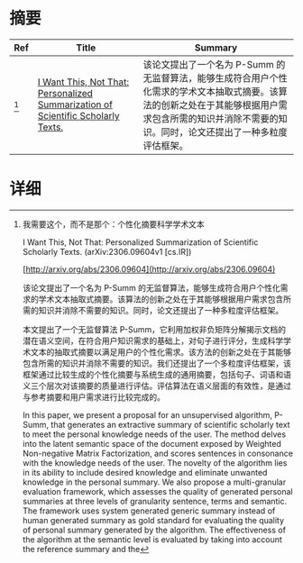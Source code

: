 # 摘要

| Ref | Title | Summary |
| --- | --- | --- |
| [^1] | [I Want This, Not That: Personalized Summarization of Scientific Scholarly Texts.](http://arxiv.org/abs/2306.09604) | 该论文提出了一个名为 P-Summ 的无监督算法，能够生成符合用户个性化需求的学术文本抽取式摘要。该算法的创新之处在于其能够根据用户需求包含所需的知识并消除不需要的知识。同时，论文还提出了一种多粒度评估框架。 |

# 详细

[^1]: 我需要这个，而不是那个：个性化摘要科学学术文本

    I Want This, Not That: Personalized Summarization of Scientific Scholarly Texts. (arXiv:2306.09604v1 [cs.IR])

    [http://arxiv.org/abs/2306.09604](http://arxiv.org/abs/2306.09604)

    该论文提出了一个名为 P-Summ 的无监督算法，能够生成符合用户个性化需求的学术文本抽取式摘要。该算法的创新之处在于其能够根据用户需求包含所需的知识并消除不需要的知识。同时，论文还提出了一种多粒度评估框架。

    

    本文提出了一个无监督算法 P-Summ，它利用加权非负矩阵分解揭示文档的潜在语义空间，在符合用户知识需求的基础上，对句子进行评分，生成科学学术文本的抽取式摘要以满足用户的个性化需求。该方法的创新之处在于其能够包含所需的知识并消除不需要的知识。我们还提出了一个多粒度评估框架，该框架通过比较生成的个性化摘要与系统生成的通用摘要，包括句子、词语和语义三个层次对该摘要的质量进行评估。评估算法在语义层面的有效性，是通过与参考摘要和用户需求进行比较完成的。

    In this paper, we present a proposal for an unsupervised algorithm, P-Summ, that generates an extractive summary of scientific scholarly text to meet the personal knowledge needs of the user. The method delves into the latent semantic space of the document exposed by Weighted Non-negative Matrix Factorization, and scores sentences in consonance with the knowledge needs of the user. The novelty of the algorithm lies in its ability to include desired knowledge and eliminate unwanted knowledge in the personal summary.  We also propose a multi-granular evaluation framework, which assesses the quality of generated personal summaries at three levels of granularity sentence, terms and semantic. The framework uses system generated generic summary instead of human generated summary as gold standard for evaluating the quality of personal summary generated by the algorithm. The effectiveness of the algorithm at the semantic level is evaluated by taking into account the reference summary and the
    

